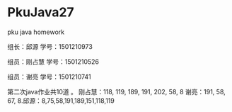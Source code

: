 # PkuJava27
pku java homework
<html>
<p>组长：邱源    学号：1501210973</p>
<p>组员：刚占慧  学号：1501210526</p>
<p>组员：谢亮    学号：1501210741</p>
<p>第二次java作业共10道 。 刚占慧：118, 119, 189, 191, 202, 58, 8  谢亮：191, 58, 67, 8.邱源：8,75,58,191,189,151,118,119   </p>
</html>
